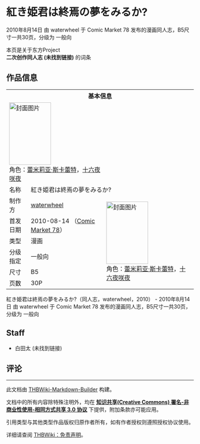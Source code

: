 # 紅き姫君は終焉の夢をみるか?

<!-- source html: G:\repos\THBWiki-Markdown-Builder\THBWikiMarkdown\Temp\main\2\24\ns0%3A%E7%B4%85%E3%81%8D%E5%A7%AB%E5%90%9B%E3%81%AF%E7%B5%82%E7%84%89%E3%81%AE%E5%A4%A2%E3%82%92%E3%81%BF%E3%82%8B%E3%81%8B%3F.html -->

2010年8月14日 由 waterwheel 于 Comic Market 78 发布的漫画同人志，B5尺寸一共30页，分级为 一般向

本页是关于东方Project  
 **二次创作同人志 (未找到链接)** 的词条
## 作品信息

<table><tbody><tr><th colspan="3">基本信息</th></tr><tr><td class="cover-artwork-mobile" colspan="2"><a href="./文件-紅き姫君は終焉の夢をみるか-封面.jpg.md" class="image" title="封面图片"><img alt="封面图片" src="https://upload.thwiki.cc/thumb/8/82/%E7%B4%85%E3%81%8D%E5%A7%AB%E5%90%9B%E3%81%AF%E7%B5%82%E7%84%89%E3%81%AE%E5%A4%A2%E3%82%92%E3%81%BF%E3%82%8B%E3%81%8B%3F%E5%B0%81%E9%9D%A2.jpg/112px-%E7%B4%85%E3%81%8D%E5%A7%AB%E5%90%9B%E3%81%AF%E7%B5%82%E7%84%89%E3%81%AE%E5%A4%A2%E3%82%92%E3%81%BF%E3%82%8B%E3%81%8B%3F%E5%B0%81%E9%9D%A2.jpg" decoding="async" loading="lazy" width="112" height="168" srcset="https://upload.thwiki.cc/thumb/8/82/%E7%B4%85%E3%81%8D%E5%A7%AB%E5%90%9B%E3%81%AF%E7%B5%82%E7%84%89%E3%81%AE%E5%A4%A2%E3%82%92%E3%81%BF%E3%82%8B%E3%81%8B%3F%E5%B0%81%E9%9D%A2.jpg/168px-%E7%B4%85%E3%81%8D%E5%A7%AB%E5%90%9B%E3%81%AF%E7%B5%82%E7%84%89%E3%81%AE%E5%A4%A2%E3%82%92%E3%81%BF%E3%82%8B%E3%81%8B%3F%E5%B0%81%E9%9D%A2.jpg 1.5x, https://upload.thwiki.cc/thumb/8/82/%E7%B4%85%E3%81%8D%E5%A7%AB%E5%90%9B%E3%81%AF%E7%B5%82%E7%84%89%E3%81%AE%E5%A4%A2%E3%82%92%E3%81%BF%E3%82%8B%E3%81%8B%3F%E5%B0%81%E9%9D%A2.jpg/224px-%E7%B4%85%E3%81%8D%E5%A7%AB%E5%90%9B%E3%81%AF%E7%B5%82%E7%84%89%E3%81%AE%E5%A4%A2%E3%82%92%E3%81%BF%E3%82%8B%E3%81%8B%3F%E5%B0%81%E9%9D%A2.jpg 2x" data-file-width="1172" data-file-height="1758"></a><div class="cover-char">角色：<a href="./蕾米莉亚·斯卡蕾特.md" title="蕾米莉亚·斯卡蕾特">蕾米莉亚·斯卡蕾特</a>，<a href="/%E5%8D%81%E5%85%AD%E5%A4%9C%E5%92%B2%E5%A4%9C" title="十六夜咲夜">十六夜咲夜</a></div></td>
</tr><tr><td class="label">名称</td><td colspan="2"> 紅き姫君は終焉の夢をみるか? </td></tr><tr><td class="label">制作方</td><td><a href="./waterwheel.md" title="waterwheel">waterwheel</a></td><td class="cover-artwork" rowspan="6" style="min-width:168px;"><a href="./文件-紅き姫君は終焉の夢をみるか-封面.jpg.md" class="image" title="封面图片"><img alt="封面图片" src="https://upload.thwiki.cc/thumb/8/82/%E7%B4%85%E3%81%8D%E5%A7%AB%E5%90%9B%E3%81%AF%E7%B5%82%E7%84%89%E3%81%AE%E5%A4%A2%E3%82%92%E3%81%BF%E3%82%8B%E3%81%8B%3F%E5%B0%81%E9%9D%A2.jpg/112px-%E7%B4%85%E3%81%8D%E5%A7%AB%E5%90%9B%E3%81%AF%E7%B5%82%E7%84%89%E3%81%AE%E5%A4%A2%E3%82%92%E3%81%BF%E3%82%8B%E3%81%8B%3F%E5%B0%81%E9%9D%A2.jpg" decoding="async" loading="lazy" width="112" height="168" srcset="https://upload.thwiki.cc/thumb/8/82/%E7%B4%85%E3%81%8D%E5%A7%AB%E5%90%9B%E3%81%AF%E7%B5%82%E7%84%89%E3%81%AE%E5%A4%A2%E3%82%92%E3%81%BF%E3%82%8B%E3%81%8B%3F%E5%B0%81%E9%9D%A2.jpg/168px-%E7%B4%85%E3%81%8D%E5%A7%AB%E5%90%9B%E3%81%AF%E7%B5%82%E7%84%89%E3%81%AE%E5%A4%A2%E3%82%92%E3%81%BF%E3%82%8B%E3%81%8B%3F%E5%B0%81%E9%9D%A2.jpg 1.5x, https://upload.thwiki.cc/thumb/8/82/%E7%B4%85%E3%81%8D%E5%A7%AB%E5%90%9B%E3%81%AF%E7%B5%82%E7%84%89%E3%81%AE%E5%A4%A2%E3%82%92%E3%81%BF%E3%82%8B%E3%81%8B%3F%E5%B0%81%E9%9D%A2.jpg/224px-%E7%B4%85%E3%81%8D%E5%A7%AB%E5%90%9B%E3%81%AF%E7%B5%82%E7%84%89%E3%81%AE%E5%A4%A2%E3%82%92%E3%81%BF%E3%82%8B%E3%81%8B%3F%E5%B0%81%E9%9D%A2.jpg 2x" data-file-width="1172" data-file-height="1758"></a><div class="cover-char">角色：<a href="./蕾米莉亚·斯卡蕾特.md" title="蕾米莉亚·斯卡蕾特">蕾米莉亚·斯卡蕾特</a>，<a href="/%E5%8D%81%E5%85%AD%E5%A4%9C%E5%92%B2%E5%A4%9C" title="十六夜咲夜">十六夜咲夜</a></div></td>
</tr><tr><td class="label">首发日期</td><td>2010-08-14&#160;（<a href="/展会作品列表?e=Comic+Market%2378">Comic Market 78</a>）</td></tr><tr><td class="label">类型</td><td>漫画</td></tr><tr><td class="label">分级指定</td><td>一般向</td></tr><tr><td class="label">尺寸</td><td>B5</td></tr><tr><td class="label">页数</td><td>30P</td></tr></tbody></table>

紅き姫君は終焉の夢をみるか?（同人志，waterwheel，2010） - 2010年8月14日 由 waterwheel 于 Comic Market 78 发布的漫画同人志，B5尺寸一共30页，分级为 一般向
## Staff
- 白田太 (未找到链接)

## 评论




---

此文档由 [THBWiki-Markdown-Builder](https://github.com/Delsin-Yu/THBWiki-Markdown-Builder) 构建。

文档中的所有内容除特殊注明外，均在 [**知识共享(Creative Commons) 署名-非商业性使用-相同方式共享 3.0 协议**](https://creativecommons.org/licenses/by-sa/3.0/deed.zh-hans) 下提供，附加条款亦可能应用。

引用类型与其他类型作品版权归原作者所有，如有作者授权则遵照授权协议使用。

详细请查阅 [THBWiki：免责声明](https://thbwiki.cc/THBWiki:%E5%85%8D%E8%B4%A3%E5%A3%B0%E6%98%8E)。

